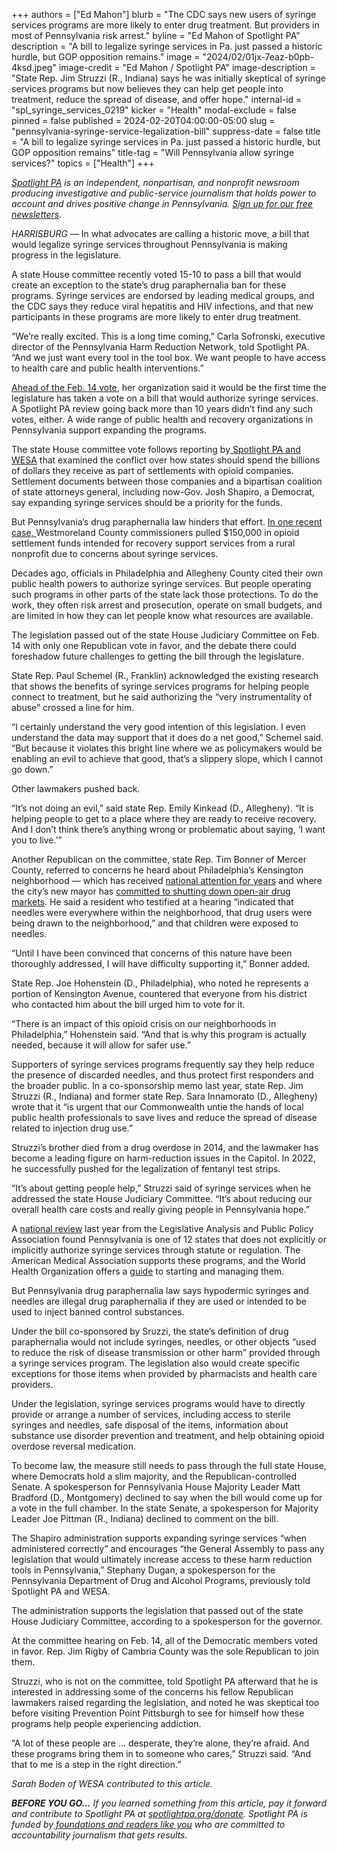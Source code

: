 +++
authors = ["Ed Mahon"]
blurb = "The CDC says new users of syringe services programs are more likely to enter drug treatment. But providers in most of Pennsylvania risk arrest."
byline = "Ed Mahon of Spotlight PA"
description = "A bill to legalize syringe services in Pa. just passed a historic hurdle, but GOP opposition remains."
image = "2024/02/01jx-7eaz-b0pb-4ksd.jpeg"
image-credit = "Ed Mahon / Spotlight PA"
image-description = "State Rep. Jim Struzzi (R., Indiana) says he was initially skeptical of syringe services programs but now believes they can help get people into treatment, reduce the spread of disease, and offer hope."
internal-id = "spl_syringe_services_0219"
kicker = "Health"
modal-exclude = false
pinned = false
published = 2024-02-20T04:00:00-05:00
slug = "pennsylvania-syringe-service-legalization-bill"
suppress-date = false
title = "A bill to legalize syringe services in Pa. just passed a historic hurdle, but GOP opposition remains"
title-tag = "Will Pennsylvania allow syringe services?"
topics = ["Health"]
+++

<a href="https://www.spotlightpa.org/"><em>Spotlight PA</em></a><em> is an independent, nonpartisan, and nonprofit newsroom producing investigative and public-service journalism that holds power to account and drives positive change in Pennsylvania. </em><a href="https://www.spotlightpa.org/newsletters"><em>Sign up for our free newsletters</em></a><em>.</em>

<em>HARRISBURG —</em> In what advocates are calling a historic move, a bill that would legalize syringe services throughout Pennsylvania is making progress in the legislature.

A state House committee recently voted 15-10 to pass a bill that would create an exception to the state’s drug paraphernalia ban for these programs. Syringe services are endorsed by leading medical groups, and the CDC says they reduce viral hepatitis and HIV infections, and that new participants in these programs are more likely to enter drug treatment.

“We’re really excited. This is a long time coming,” Carla Sofronski, executive director of the Pennsylvania Harm Reduction Network, told Spotlight PA. “And we just want every tool in the tool box. We want people to have access to health care and public health interventions.”

<script src="https://www.spotlightpa.org/embed.js" async></script><div data-spl-embed-version="1" data-spl-src="https://www.spotlightpa.org/embeds/newsletter/"></div>

<a href="https://actionnetwork.org/letters/16f5f017c395f870e45192a0a351c347?source=direct_link&amp;">Ahead of the Feb. 14 vote</a>, her organization said it would be the first time the legislature has taken a vote on a bill that would authorize syringe services. A Spotlight PA review going back more than 10 years didn’t find any such votes, either. A wide range of public health and recovery organizations in Pennsylvania support expanding the programs.

The state House committee vote follows reporting by<a href="https://www.spotlightpa.org/news/2023/11/pennsylvania-opioid-settlement-syringe-services-harm-reduction/"> Spotlight PA and WESA</a> that examined the conflict over how states should spend the billions of dollars they receive as part of settlements with opioid companies. Settlement documents between those companies and a bipartisan coalition of state attorneys general, including now-Gov. Josh Shapiro, a Democrat, say expanding syringe services should be a priority for the funds.

But Pennsylvania’s drug paraphernalia law hinders that effort. <a href="https://www.spotlightpa.org/news/2024/02/opioid-settlement-syringe-favor-cancelled/">In one recent case, </a>Westmoreland County commissioners pulled $150,000 in opioid settlement funds intended for recovery support services from a rural nonprofit due to concerns about syringe services.

Decades ago, officials in Philadelphia and Allegheny County cited their own public health powers to authorize syringe services. But people operating such programs in other parts of the state lack those protections. To do the work, they often risk arrest and prosecution, operate on small budgets, and are limited in how they can let people know what resources are available.

The legislation passed out of the state House Judiciary Committee on Feb. 14 with only one Republican vote in favor, and the debate there could foreshadow future challenges to getting the bill through the legislature.

State Rep. Paul Schemel (R., Franklin) acknowledged the existing research that shows the benefits of syringe services programs for helping people connect to treatment, but he said authorizing the “very instrumentality of abuse” crossed a line for him.

“I certainly understand the very good intention of this legislation. I even understand the data may support that it does do a net good,” Schemel said. “But because it violates this bright line where we as policymakers would be enabling an evil to achieve that good, that’s a slippery slope, which I cannot go down.”

Other lawmakers pushed back.

“It’s not doing an evil,” said state Rep. Emily Kinkead (D., Allegheny). “It is helping people to get to a place where they are ready to receive recovery. And I don’t think there’s anything wrong or problematic about saying, ‘I want you to live.’”

Another Republican on the committee, state Rep. Tim Bonner of Mercer County, referred to concerns he heard about Philadelphia’s Kensington neighborhood — which has received <a href="https://whyy.org/articles/kensington-residents-to-speak-out-about-photojournalist-voyeurs-in-their-neighborhood/">national attention for years</a> and where the city’s new mayor has <a href="https://www.phila.gov/media/20240103134300/Executive-Order-2024-01.pdf">committed to shutting down open-air drug markets</a>. He said a resident who testified at a hearing “indicated that needles were everywhere within the neighborhood, that drug users were being drawn to the neighborhood,” and that children were exposed to needles.

“Until I have been convinced that concerns of this nature have been thoroughly addressed, I will have difficulty supporting it,” Bonner added.

State Rep. Joe Hohenstein (D., Philadelphia), who noted he represents a portion of Kensington Avenue, countered that everyone from his district who contacted him about the bill urged him to vote for it.

“There is an impact of this opioid crisis on our neighborhoods in Philadelphia,” Hohenstein said. “And that is why this program is actually needed, because it will allow for safer use.”

Supporters of syringe services programs frequently say they help reduce the presence of discarded needles, and thus protect first responders and the broader public. In a co-sponsorship memo last year, state Rep. Jim Struzzi (R., Indiana) and former state Rep. Sara Innamorato (D., Allegheny) wrote that it “is urgent that our Commonwealth untie the hands of local public health professionals to save lives and reduce the spread of disease related to injection drug use.”

Struzzi’s brother died from a drug overdose in 2014, and the lawmaker has become a leading figure on harm-reduction issues in the Capitol. In 2022, he successfully pushed for the legalization of fentanyl test strips.

“It’s about getting people help,” Struzzi said of syringe services when he addressed the state House Judiciary Committee. “It’s about reducing our overall health care costs and really giving people in Pennsylvania hope.”

A <a href="https://legislativeanalysis.org/wp-content/uploads/2023/11/Syringe-Services-Programs-Summary-of-State-Laws.pdf">national review</a> last year from the Legislative Analysis and Public Policy Association found Pennsylvania is one of 12 states that does not explicitly or implicitly authorize syringe services through statute or regulation. The American Medical Association supports these programs, and the World Health Organization offers a <a href="https://iris.who.int/bitstream/handle/10665/43816/9789241596275_eng.pdf?sequence=1">guide</a> to starting and managing them.

But Pennsylvania drug paraphernalia law says hypodermic syringes and needles are illegal drug paraphernalia if they are used or intended to be used to inject banned control substances.

Under the bill co-sponsored by Sruzzi, the state’s definition of drug paraphernalia would not include syringes, needles, or other objects “used to reduce the risk of disease transmission or other harm” provided through a syringe services program. The legislation also would create specific exceptions for those items when provided by pharmacists and health care providers.

Under the legislation, syringe services programs would have to directly provide or arrange a number of services, including access to sterile syringes and needles, safe disposal of the items, information about substance use disorder prevention and treatment, and help obtaining opioid overdose reversal medication.

To become law, the measure still needs to pass through the full state House, where Democrats hold a slim majority, and the Republican-controlled Senate.<strong> </strong>A spokesperson for Pennsylvania House Majority Leader Matt Bradford (D., Montgomery) declined to say when the bill would come up for a vote in the full chamber. In the state Senate, a spokesperson for Majority Leader Joe Pittman (R., Indiana) declined to comment on the bill.

<script src="https://www.spotlightpa.org/embed.js" async></script><div data-spl-embed-version="1" data-spl-src="https://www.spotlightpa.org/embeds/donate/"></div>

The Shapiro administration supports expanding syringe services “w​​hen administered correctly” and encourages “the General Assembly to pass any legislation that would ultimately increase access to these harm reduction tools in Pennsylvania,” Stephany Dugan, a spokesperson for the Pennsylvania Department of Drug and Alcohol Programs, previously told Spotlight PA and WESA.

The administration supports the legislation that passed out of the state House Judiciary Committee, according to a spokesperson for the governor.

At the committee hearing on Feb. 14, all of the Democratic members voted in favor. Rep. Jim Rigby of Cambria County was the sole Republican to join them.

Struzzi, who is not on the committee, told Spotlight PA afterward that he is interested in addressing some of the concerns his fellow Republican lawmakers raised regarding the legislation, and noted he was skeptical too before visiting Prevention Point Pittsburgh to see for himself how these programs help people experiencing addiction.

“A lot of these people are … desperate, they’re alone, they’re afraid. And these programs bring them in to someone who cares,” Struzzi said. “And that to me is a step in the right direction.”

<em>Sarah Boden of WESA contributed to this article.</em>

<strong><em>BEFORE YOU GO…</em></strong><em> If you learned something from this article, pay it forward and contribute to Spotlight PA at </em><a href="http://spotlightpa.org/donate"><em>spotlightpa.org/donate</em></a><em>. Spotlight PA is funded by</em><a href="https://www.spotlightpa.org/support"><em> foundations and readers like you</em></a><em> who are committed to accountability journalism that gets results.</em>

